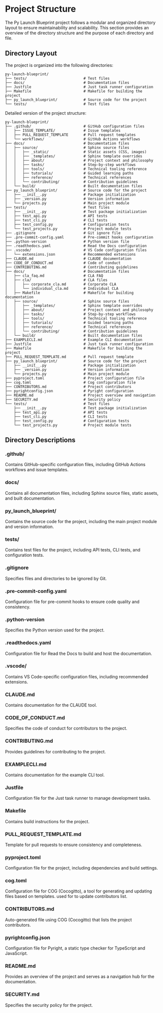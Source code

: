 <!--
Copyright (c) 2025, Steve Morin

Permission is hereby granted, free of charge, to any person obtaining a copy of this software and associated documentation files (the "Software"), to deal in the Software without restriction, including without limitation the rights to use, copy, modify, merge, publish, distribute, sublicense, and/or sell copies of the Software, and to permit persons to whom the Software is furnished to do so, subject to the following conditions:

The above copyright notice and this permission notice shall be included in all copies or substantial portions of the Software.

THE SOFTWARE IS PROVIDED "AS IS", WITHOUT WARRANTY OF ANY KIND, EXPRESS OR IMPLIED, INCLUDING BUT NOT LIMITED TO THE WARRANTIES OF MERCHANTABILITY, FITNESS FOR A PARTICULAR PURPOSE AND NONINFRINGEMENT. IN NO EVENT SHALL THE AUTHORS OR COPYRIGHT HOLDERS BE LIABLE FOR ANY CLAIM, DAMAGES OR OTHER LIABILITY, WHETHER IN AN ACTION OF CONTRACT, TORT OR OTHERWISE, ARISING FROM, OUT OF OR IN CONNECTION WITH THE SOFTWARE OR THE USE OR OTHER DEALINGS IN THE SOFTWARE.
-->
# Project Structure

The Py Launch Blueprint project follows a modular and organized directory layout to ensure maintainability and scalability. This section provides an overview of the directory structure and the purpose of each directory and file.

## Directory Layout

The project is organized into the following directories:

```
py-launch-blueprint/
├── tests/                          # Test files
├── docs/                           # Documentation files
├── Justfile                        # Just task runner configuration
├── Makefile                        # Makefile for building the project
├── py_launch_blueprint/            # Source code for the project
└── tests/                          # Test files
```

Detailed version of the project structure:


```
py-launch-blueprint/
├── .github/                        # GitHub configuration files
│   ├── ISSUE_TEMPLATE/             # Issue templates
│   ├── PULL_REQUEST_TEMPLATE       # Pull request templates
│   └── workflows/                  # GitHub Actions workflows
├── docs/                           # Documentation files
│   ├── source/                     # Sphinx source files
│   │   ├── _static/                # Static assets (CSS, images)
│   │   ├── _templates/             # Sphinx template overrides
│   │   ├── about/                  # Project context and philosophy
│   │   ├── tasks/                  # Step-by-step workflows
│   │   ├── tools/                  # Technical tooling reference
│   │   ├── tutorials/              # Guided learning paths
│   │   ├── reference/              # Technical references
│   │   └── contributing/           # Contribution guidelines
│   └── build/                      # Built documentation files
├── py_launch_blueprint/            # Source code for the project
│   ├── __init__.py                 # Package initialization
│   ├── _version.py                 # Version information
│   └── projects.py                 # Main project module
├── tests/                          # Test files
│   ├── __init__.py                 # Test package initialization
│   ├── test_api.py                 # API tests
│   ├── test_cli.py                 # CLI tests
│   ├── test_config.py              # Configuration tests
│   └── test_projects.py            # Project module tests
├── .gitignore                      # Git ignore file
├── .pre-commit-config.yaml         # Pre-commit hooks configuration
├── .python-version                 # Python version file
├── .readthedocs.yaml               # Read the Docs configuration
├── .vscode/                        # VS Code configuration files
│   └── extensions.json             # Recommended extensions
├── CLAUDE.md                       # CLAUDE documentation
├── CODE_OF_CONDUCT.md              # Code of conduct
├── CONTRIBUTING.md                 # Contributing guidelines
├── docs/                           # Documentation files
│   ├── cla_faq.md                  # CLA FAQ
│   ├── cla/                        # CLA files
│   │   ├── corporate_cla.md        # Corporate CLA
│   │   └── individual_cla.md       # Individual CLA
│   ├── Makefile                    # Makefile for building documentation
│   ├── source/                     # Sphinx source files
│   │   ├── _templates/             # Sphinx template overrides
│   │   ├── about/                  # Project context and philosophy
│   │   ├── tasks/                  # Step-by-step workflows
│   │   ├── tools/                  # Technical tooling reference
│   │   ├── tutorials/              # Guided learning paths
│   │   ├── reference/              # Technical references
│   │   └── contributing/           # Contribution guidelines
│   └── build/                      # Built documentation files
├── EXAMPLECLI.md                   # Example CLI documentation
├── Justfile                        # Just task runner configuration
├── Makefile                        # Makefile for building the project
├── PULL_REQUEST_TEMPLATE.md        # Pull request template
├── py_launch_blueprint/            # Source code for the project
│   ├── __init__.py                 # Package initialization
│   ├── _version.py                 # Version information
│   └── projects.py                 # Main project module
├── pyproject.toml                  # Project configuration file
├── cog.toml                        # Cog configuration file
├── CONTRIBUTORS.md                 # Project contributors
├── pyrightconfig.json              # Pyright configuration
├── README.md                       # Project overview and navigation
├── SECURITY.md                     # Security policy
└── tests/                          # Test files
    ├── __init__.py                 # Test package initialization
    ├── test_api.py                 # API tests
    ├── test_cli.py                 # CLI tests
    ├── test_config.py              # Configuration tests
    └── test_projects.py            # Project module tests
```

## Directory Descriptions

### .github/

Contains GitHub-specific configuration files, including GitHub Actions workflows and issue templates.

### docs/

Contains all documentation files, including Sphinx source files, static assets, and built documentation.

### py_launch_blueprint/

Contains the source code for the project, including the main project module and version information.

### tests/

Contains test files for the project, including API tests, CLI tests, and configuration tests.

### .gitignore

Specifies files and directories to be ignored by Git.

### .pre-commit-config.yaml

Configuration file for pre-commit hooks to ensure code quality and consistency.

### .python-version

Specifies the Python version used for the project.

### .readthedocs.yaml

Configuration file for Read the Docs to build and host the documentation.

### .vscode/

Contains VS Code-specific configuration files, including recommended extensions.

### CLAUDE.md

Contains documentation for the CLAUDE tool.

### CODE_OF_CONDUCT.md

Specifies the code of conduct for contributors to the project.

### CONTRIBUTING.md

Provides guidelines for contributing to the project.

### EXAMPLECLI.md

Contains documentation for the example CLI tool.

### Justfile

Configuration file for the Just task runner to manage development tasks.

### Makefile

Contains build instructions for the project.

### PULL_REQUEST_TEMPLATE.md

Template for pull requests to ensure consistency and completeness.

### pyproject.toml

Configuration file for the project, including dependencies and build settings.

### cog.toml
Configuration file for COG (Cocogitto), a tool for generating and updating files based on templates. used for to update contributors list.

### CONTRIBUTORS.md
Auto-generated file using COG (Cocogitto) that lists the project contributors.

### pyrightconfig.json

Configuration file for Pyright, a static type checker for TypeScript and JavaScript.

### README.md

Provides an overview of the project and serves as a navigation hub for the documentation.

### SECURITY.md

Specifies the security policy for the project.
